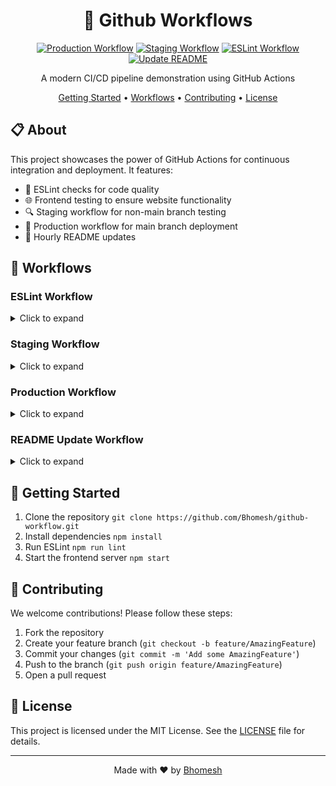 <div align="center">

# 🚀 Github Workflows

[![Production Workflow](https://github.com/Bhomesh/github-workflow/actions/workflows/prod.yml/badge.svg)](https://github.com/Bhomesh/github-workflow/actions/workflows/prod.yml)
[![Staging Workflow](https://github.com/Bhomesh/github-workflow/actions/workflows/stage.yml/badge.svg)](https://github.com/Bhomesh/github-workflow/actions/workflows/stage.yml)
[![ESLint Workflow](https://github.com/Bhomesh/github-workflow/actions/workflows/eslint.yml/badge.svg)](https://github.com/Bhomesh/github-workflow/actions/workflows/eslint.yml)
[![Update README](https://github.com/Bhomesh/github-workflow/actions/workflows/readme.yml/badge.svg)](https://github.com/Bhomesh/github-workflow/actions/workflows/readme.yml)

A modern CI/CD pipeline demonstration using GitHub Actions

[Getting Started](#getting-started) •
[Workflows](#workflows) •
[Contributing](#contributing) •
[License](#license)

</div>

## 📋 About

This project showcases the power of GitHub Actions for continuous integration and deployment. It features:

- 🧹 ESLint checks for code quality
- 🌐 Frontend testing to ensure website functionality
- 🔍 Staging workflow for non-main branch testing
- 🚀 Production workflow for main branch deployment
- 🔄 Hourly README updates

## 🚀 Workflows

### ESLint Workflow
<details>
<summary>Click to expand</summary>

Runs on all branches and pull requests:
1. 🧹 Performs ESLint checks on the codebase
</details>

### Staging Workflow
<details>
<summary>Click to expand</summary>

Runs on all branches except `main`, after ESLint success:
1. 🌐 Tests frontend functionality
2. 📢 Notifies on successful test completion
</details>

### Production Workflow
<details>
<summary>Click to expand</summary>

Runs on the `main` branch, after ESLint success:
1. 🌐 Tests frontend functionality
2. 🚀 Deploys to production if all tests pass
</details>

### README Update Workflow
<details>
<summary>Click to expand</summary>

Runs every hour:
1. 🔄 Updates the README with the latest information
2. 📝 Commits and pushes changes if any were made
</details>

## 🏁 Getting Started

1. Clone the repository   ```
   git clone https://github.com/Bhomesh/github-workflow.git   ```
2. Install dependencies   ```
   npm install   ```
3. Run ESLint   ```
   npm run lint   ```
4. Start the frontend server   ```
   npm start   ```

## 🤝 Contributing

We welcome contributions! Please follow these steps:

1. Fork the repository
2. Create your feature branch (`git checkout -b feature/AmazingFeature`)
3. Commit your changes (`git commit -m 'Add some AmazingFeature'`)
4. Push to the branch (`git push origin feature/AmazingFeature`)
5. Open a pull request

## 📄 License

This project is licensed under the MIT License. See the [LICENSE](LICENSE) file for details.

---

<div align="center">
Made with ❤️ by <a href="https://github.com/Bhomesh">Bhomesh</a>
</div>
